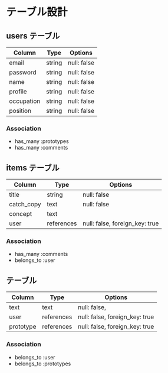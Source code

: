 # テーブル設計

## users テーブル

| Column     | Type    | Options     |
| ---------  | ------- | ----------- |
| email      | string  | null: false |
| password   | string  | null: false |
| name       | string  | null: false |
| profile    | string  | null: false |
| occupation | string  | null: false |
| position   | string  | null: false |

### Association

- has_many :prototypes 
- has_many :comments

##  items テーブル

| Column     | Type         | Options                        |
| ---------- | ------------ | ------------------------------ |
| title      | string       | null: false                    |
| catch_copy | text         | null: false                    |
| concept    | text         |                                |
| user       | references   | null: false, foreign_key: true |
### Association

- has_many :comments 
- belongs_to :user

##  テーブル

| Column      | Type       | Options                        |
| ----------- | ---------- | ------------------------------ |
| text        | text       | null: false,                   |
| user        | references | null: false, foreign_key: true |
| prototype   | references | null: false, foreign_key: true |
### Association

- belongs_to :user
- belongs_to :prototypes
